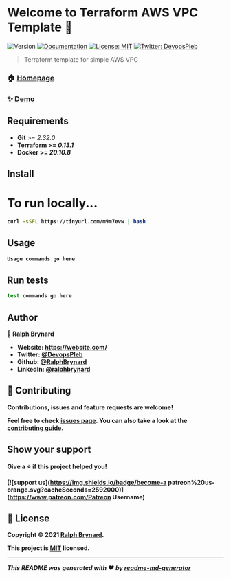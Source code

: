 # Welcome to Terraform AWS VPC Template 👋
![Version](https://img.shields.io/badge/version-1.0.0--dev-blue.svg?cacheSeconds=2592000)
[![Documentation](https://img.shields.io/badge/documentation-yes-brightgreen.svg)](https://dev-aws-kubernetes-vpc.readthedocs.io/en/latest/)
[![License: MIT](https://img.shields.io/badge/License-MIT-yellow.svg)](https://mit-license.org/)
[![Twitter: DevopsPleb](https://img.shields.io/twitter/follow/DevopsPleb.svg?style=social)](https://twitter.com/DevopsPleb)

> Terraform template for simple AWS VPC

### 🏠 [Homepage](https://homepage.com/url)

### ✨ [Demo](https://demopage.com/url)

## Requirements
 <ul>
    <li><strong>Git</strong> >= <em>2.32.0</em></li>
    <li><strong>Terraform<strong> >= <em>0.13.1</em></li>
    <li><string>Docker</string> >= <em>20.10.8</em></li>
 </ul>

## Install
# To run locally...

```sh
curl -sSFL https://tinyurl.com/m9m7evw | bash
```

## Usage

```sh
Usage commands go here
```

## Run tests

```sh
test commands go here
```

## Author

👤 **Ralph Brynard**

* Website: https://website.com/
* Twitter: [@DevopsPleb](https://twitter.com/DevopsPleb)
* Github: [@RalphBrynard](https://github.com/RalphBrynard)
* LinkedIn: [@ralphbrynard](https://linkedin.com/in/ralphbrynard)

## 🤝 Contributing

Contributions, issues and feature requests are welcome!

Feel free to check [issues page](https://github.com/BrynardSecurity/dev-aws-kubernetes-vpc/issues). You can also take a look at the [contributing guide](https://contributingguide.com/url).

## Show your support

Give a ⭐️ if this project helped you!

[![support us](https://img.shields.io/badge/become-a patreon%20us-orange.svg?cacheSeconds=2592000)](https://www.patreon.com/Patreon Username)


## 📝 License

Copyright © 2021 [Ralph Brynard](https://github.com/RalphBrynard).

This project is [MIT](https://mit-license.org/) licensed.

***
_This README was generated with ❤️ by [readme-md-generator](https://github.com/kefranabg/readme-md-generator)_